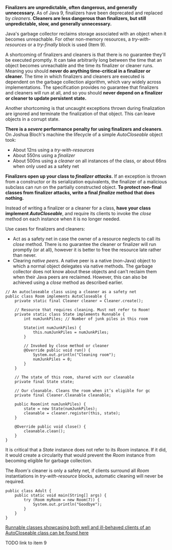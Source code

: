 **Finalizers are unpredictable, often dangerous, and generally unnecessary.** As of Java 9, finalizers have been
deprecated and replaced by *cleaners*. **Cleaners are less dangerous than finalizers, but still unpredictable, slow,
and generally unnecessary.**

Java's garbage collector reclaims storage associated with an object when it becomes unreachable. For other non-memory
resources, a *try-with-resources* or a *try-finally* block is used (Item 9).

A shortcoming of finalizers and cleaners is that there is no guarantee they'll be executed promptly. It can take
arbitrarily long between the time that an object becomes unreachable and the time its finalizer or cleaner runs. Meaning
you should **never do anything time-critical in a finalizer or cleaner.** The time in which finalizers and cleaners
are executed is dependent on the garbage collection algorithm, which vary widely across implementations. The 
specification provides no guarantee that finalizers and cleaners will run at all, and so you should **never depend on a
finalizer or cleaner to update persistent state.**

Another shortcoming is that uncaught exceptions thrown during finalization are ignored and terminate the finalization
of that object. This can leave objects in a corrupt state. 

**There is a *severe* performance penalty for using finalizers and cleaners**. On Joshua Bloch's machine the lifecycle
of a simple *AutoCloseable* object took:
* About 12ns using a *try-with-resources* 
* About 550ns using a *finalizer*
* About 500ns using a *cleaner* on all instances of the class, or about 66ns when only used as a safety net

**Finalizers open up your class to *finalizer attacks*.** If an exception is thrown from a constructor or its
serialization equivalents, the finalizer of a malicious subclass can run on the partially constructed object. **To
protect non-final classes from finalizer attacks, write a final *finalize* method that does nothing.**

Instead of writing a finalizer or a cleaner for a class, **have your class implement *AutoCloseable***, and require its
clients to invoke the *close* method on each instance when it is no longer needed.

Use cases for finalizers and cleaners:
* Act as a safety net in case the owner of a resource neglects to call its *close* method. There is no guarantee the
cleaner or finalizer will run promptly (or at all), however it is better to free the resource late rather than never.
* Clearing *native peers*. A native peer is a native (non-Java) object to which a normal object delegates via native
methods. The garbage collector does not know about these objects and can't reclaim them when their Java peers are
reclaimed. However, this can also be achieved using a *close* method as described earlier.

```
// An autocloseable class using a cleaner as a safety net
public class Room implements AutoCloseable {
    private static final Cleaner cleaner = Cleaner.create();

    // Resource that requires cleaning. Must not refer to Room!
    private static class State implements Runnable {
        int numJunkPiles; // Number of junk piles in this room

        State(int numJunkPiles) {
            this.numJunkPiles = numJunkPiles;
        }

        // Invoked by close method or cleaner
        @Override public void run() {
            System.out.println("Cleaning room");
            numJunkPiles = 0;
        }
    }

    // The state of this room, shared with our cleanable
    private final State state;

    // Our cleanable. Cleans the room when it’s eligible for gc
    private final Cleaner.Cleanable cleanable;

    public Room(int numJunkPiles) {
        state = new State(numJunkPiles);
        cleanable = cleaner.register(this, state);
    }

    @Override public void close() {
        cleanable.clean();
    }
}
```

It is critical that a *State* instance does not refer to its *Room* instance. If it did, it would create a circularity
that would prevent the *Room* instance from becoming eligible for garbage collection. 

The *Room's* cleaner is only a safety net, if clients surround all *Room* instantiations in *try-with-resource* blocks,
automatic cleaning will never be required.
```
public class Adult {
    public static void main(String[] args) {
        try (Room myRoom = new Room(7)) {
            System.out.println("Goodbye");
        }
    }
}
```

[Runnable classes showcasing both well and ill-behaved clients of an AutoCloseable class can be found here](../src/effectivejava/chapter2/item8)

TODO link to item 9